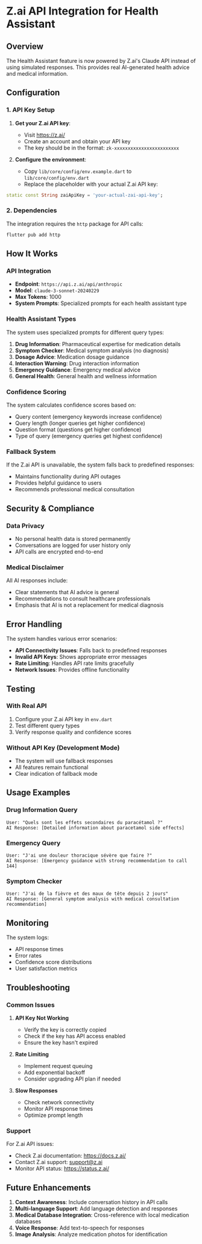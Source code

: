 # Z.ai API Integration for Health Assistant

## Overview

The Health Assistant feature is now powered by Z.ai's Claude API instead of using simulated responses. This provides real AI-generated health advice and medical information.

## Configuration

### 1. API Key Setup

1. **Get your Z.ai API key**:
   - Visit https://z.ai/
   - Create an account and obtain your API key
   - The key should be in the format: `zk-xxxxxxxxxxxxxxxxxxxxxxxx`

2. **Configure the environment**:
   - Copy `lib/core/config/env.example.dart` to `lib/core/config/env.dart`
   - Replace the placeholder with your actual Z.ai API key:

```dart
static const String zaiApiKey = 'your-actual-zai-api-key';
```

### 2. Dependencies

The integration requires the `http` package for API calls:

```bash
flutter pub add http
```

## How It Works

### API Integration

- **Endpoint**: `https://api.z.ai/api/anthropic`
- **Model**: `claude-3-sonnet-20240229`
- **Max Tokens**: 1000
- **System Prompts**: Specialized prompts for each health assistant type

### Health Assistant Types

The system uses specialized prompts for different query types:

1. **Drug Information**: Pharmaceutical expertise for medication details
2. **Symptom Checker**: Medical symptom analysis (no diagnosis)
3. **Dosage Advice**: Medication dosage guidance
4. **Interaction Warning**: Drug interaction information
5. **Emergency Guidance**: Emergency medical advice
6. **General Health**: General health and wellness information

### Confidence Scoring

The system calculates confidence scores based on:
- Query content (emergency keywords increase confidence)
- Query length (longer queries get higher confidence)
- Question format (questions get higher confidence)
- Type of query (emergency queries get highest confidence)

### Fallback System

If the Z.ai API is unavailable, the system falls back to predefined responses:
- Maintains functionality during API outages
- Provides helpful guidance to users
- Recommends professional medical consultation

## Security & Compliance

### Data Privacy
- No personal health data is stored permanently
- Conversations are logged for user history only
- API calls are encrypted end-to-end

### Medical Disclaimer
All AI responses include:
- Clear statements that AI advice is general
- Recommendations to consult healthcare professionals
- Emphasis that AI is not a replacement for medical diagnosis

## Error Handling

The system handles various error scenarios:
- **API Connectivity Issues**: Falls back to predefined responses
- **Invalid API Keys**: Shows appropriate error messages
- **Rate Limiting**: Handles API rate limits gracefully
- **Network Issues**: Provides offline functionality

## Testing

### With Real API
1. Configure your Z.ai API key in `env.dart`
2. Test different query types
3. Verify response quality and confidence scores

### Without API Key (Development Mode)
- The system will use fallback responses
- All features remain functional
- Clear indication of fallback mode

## Usage Examples

### Drug Information Query
```
User: "Quels sont les effets secondaires du paracétamol ?"
AI Response: [Detailed information about paracetamol side effects]
```

### Emergency Query
```
User: "J'ai une douleur thoracique sévère que faire ?"
AI Response: [Emergency guidance with strong recommendation to call 144]
```

### Symptom Checker
```
User: "J'ai de la fièvre et des maux de tête depuis 2 jours"
AI Response: [General symptom analysis with medical consultation recommendation]
```

## Monitoring

The system logs:
- API response times
- Error rates
- Confidence score distributions
- User satisfaction metrics

## Troubleshooting

### Common Issues

1. **API Key Not Working**
   - Verify the key is correctly copied
   - Check if the key has API access enabled
   - Ensure the key hasn't expired

2. **Rate Limiting**
   - Implement request queuing
   - Add exponential backoff
   - Consider upgrading API plan if needed

3. **Slow Responses**
   - Check network connectivity
   - Monitor API response times
   - Optimize prompt length

### Support

For Z.ai API issues:
- Check Z.ai documentation: https://docs.z.ai/
- Contact Z.ai support: support@z.ai
- Monitor API status: https://status.z.ai/

## Future Enhancements

1. **Context Awareness**: Include conversation history in API calls
2. **Multi-language Support**: Add language detection and responses
3. **Medical Database Integration**: Cross-reference with local medication databases
4. **Voice Response**: Add text-to-speech for responses
5. **Image Analysis**: Analyze medication photos for identification